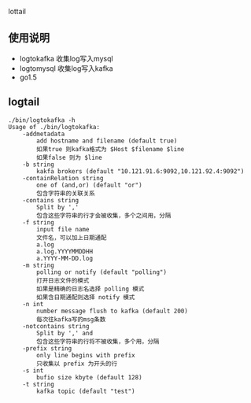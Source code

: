 lottail

## 使用说明
- logtokafka 收集log写入mysql
- logtomysql 收集log写入kafka
- go1.5

## logtail
    ./bin/logtokafka -h
    Usage of ./bin/logtokafka:
        -addmetadata
            add hostname and filename (default true)
            如果true 则kafka格式为 $Host $filename $line
            如果false 则为 $line
        -b string
            kakfa brokers (default "10.121.91.6:9092,10.121.92.4:9092")
        -containRelation string
            one of (and,or) (default "or")
            包含字符串的关联关系
        -contains string
            Split by ','
            包含这些字符串的行才会被收集，多个之间用，分隔
        -f string
            input file name
            文件名，可以加上日期通配
            a.log
            a.log.YYYYMMDDHH
            a.YYYY-MM-DD.log
        -m string
            polling or notify (default "polling")
            打开日志文件的模式
            如果是精确的日志名选择 polling 模式
            如果含日期通配则选择 notify 模式
        -n int
            number message flush to kafka (default 200)
            每次往kafka写的msg条数
        -notcontains string
            Split by ',' and
            包含这些字符串的行将不被收集，多个用，分隔
        -prefix string
            only line begins with prefix
            只收集以 prefix 为开头的行
        -s int
            bufio size kbyte (default 128)
        -t string
            kafka topic (default "test")
